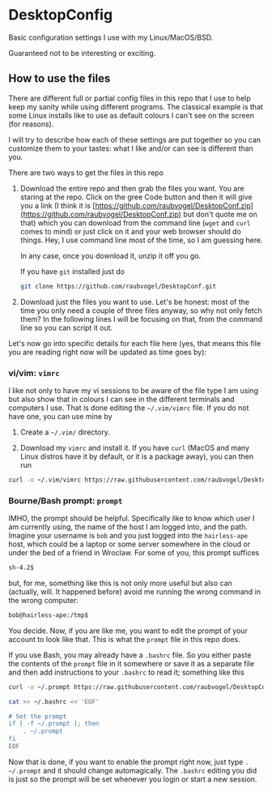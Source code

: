 # DesktopConfig
Basic configuration settings I use with my Linux/MacOS/BSD. 

Guaranteed not to be interesting or exciting.

## How to use the files

There are different full or partial config files in this repo that I use
to help keep my sanity while using different programs. 
The classical example is that some Linux installs like to use as default
colours I can't see on the screen (for reasons). 

I will try to describe how each of these settings are put together so you
can customize them to your tastes: what I like and/or can see is different
than you.

There are two ways to get the files in this repo

1. Download the entire repo and then grab the files you want. 
You are staring at the repo. Click on the gree Code button and then 
it will give you a link 
(I think it is [https://github.com/raubvogel/DesktopConf.zip](https://github.com/raubvogel/DesktopConf.zip) but don't quote me on that)
which you can download from the command line (`wget` and `curl` comes to mind)
or just click on it and your web browser should do things.
Hey, I use command line most of the time, so I am guessing here. 

   In any case, once you download it, unzip it off you go.

   If you have `git` installed just do 

   ```bash
   git clone https://github.com/raubvogel/DesktopConf.git
   ```

2. Download just the files you want to use. 
Let's be honest: most of the time you only need a couple of three files
anyway, so why not only fetch them? 
In the following lines I will be focusing on that, from the command line
so you can script it out.

Let's now go into specific details for each file here (yes, that means this
file you are reading right now will be updated as time goes by):

### vi/vim: `vimrc`
I like not only to have my vi sessions to be aware of the file type I am using
but also show that in colours I can see in the different terminals and computers
I use. 
That is done editing the `~/.vim/vimrc` file. If you do not have one, you
can use mine by

1. Create a `~/.vim/` directory.

1. Download my `vimrc` and install it. If you have `curl` (MacOS and many
Linux distros have it by default, or it is a package away), you can then run

```bash
curl -o ~/.vim/vimrc https://raw.githubusercontent.com/raubvogel/DesktopConf/master/vimrc
```

### Bourne/Bash prompt: `prompt`
IMHO, the prompt should be helpful. Specifically like to know which user I 
am currently using, the name of the host I am logged into, and the path.
Imagine your username is `bob` and you just logged into the `hairless-ape`
host, which could be a laptop or some server somewhere in the cloud or under
the bed of a friend in Wroclaw.
For some of you, this prompt suffices
 
```bash
sh-4.2$
```

but, for me, something like this is not only more useful but also can 
(actually, will. It happened before) avoid me running the wrong command
in the wrong computer:

```bash
bob@hairless-ape:/tmp$ 
```

You decide. Now, if you are like me, you want to edit the prompt of your
account to look like that. This is what the `prompt` file in this repo does.

If you use Bash, 
you may already have a `.bashrc` file. So you either paste the contents of
the `prompt` file in it somewhere or save it as a separate file and then 
add instructions to your `.bashrc` to read it; something like this

```bash
curl -o ~/.prompt https://raw.githubusercontent.com/raubvogel/DesktopConf/master/prompt

cat >> ~/.bashrc << 'EOF'

# Set the prompt
if [ -f ~/.prompt ]; then
	. ~/.prompt
fi
EOF
```
Now that is done, if you want to enable the prompt right now, just type
`. ~/.prompt` and it should change automagically. The `.bashrc` editing
you did is just so the prompt will be set whenever you login or start a new
session.
